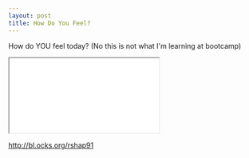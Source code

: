 ```yaml
---
layout: post
title: How Do You Feel?
---
```



How do YOU feel today? (No this is not what I'm learning at bootcamp)

<iframe src ="rshap91.github.io/Smiley/d3Smiley.html"> </iframe>

<div id="smile"></div>



http://bl.ocks.org/rshap91
